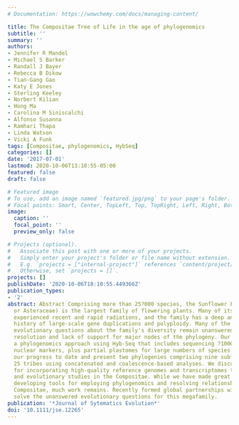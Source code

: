 ```yaml
---
# Documentation: https://wowchemy.com/docs/managing-content/

title: The Compositae Tree of Life in the age of phylogenomics
subtitle: ''
summary: ''
authors:
- Jennifer R Mandel
- Michael S Barker
- Randall J Bayer
- Rebecca B Dikow
- Tian-Gang Gao
- Katy E Jones
- Sterling Keeley
- Norbert Kilian
- Hong Ma
- Carolina M Siniscalchi
- Alfonso Susanna
- Ramhari Thapa
- Linda Watson
- Vicki A Funk
tags: [Compositae, phylogenomics, HybSeq]
categories: []
date: '2017-07-01'
lastmod: 2020-10-06T13:10:55-05:00
featured: false
draft: false

# Featured image
# To use, add an image named `featured.jpg/png` to your page's folder.
# Focal points: Smart, Center, TopLeft, Top, TopRight, Left, Right, BottomLeft, Bottom, BottomRight.
image:
  caption: ''
  focal_point: ''
  preview_only: false

# Projects (optional).
#   Associate this post with one or more of your projects.
#   Simply enter your project's folder or file name without extension.
#   E.g. `projects = ["internal-project"]` references `content/project/deep-learning/index.md`.
#   Otherwise, set `projects = []`.
projects: []
publishDate: '2020-10-06T18:10:55.449366Z'
publication_types:
- '2'
abstract: Abstract Comprising more than 25?000 species, the Sunflower Family (Compositae
  or Asteraceae) is the largest family of flowering plants. Many of its lineages have
  experienced recent and rapid radiations, and the family has a deep and widespread
  history of large-scale gene duplications and polyploidy. Many of the most important
  evolutionary questions about the family's diversity remain unanswered due to poor
  resolution and lack of support for major nodes of the phylogeny. Our group has employed
  a phylogenomics approach using Hyb-Seq that includes sequencing ?1000 low-copy number
  nuclear markers, plus partial plastomes for large numbers of species. Here we discuss
  our progress to date and present two phylogenies comprising nine subfamilies and
  25 tribes using concatenated and coalescence-based analyses. We discuss future plans
  for incorporating high-quality reference genomes and transcriptomes to advance systematic
  and evolutionary studies in the Compositae. While we have made great strides toward
  developing tools for employing phylogenomics and resolving relationships within
  Compositae, much work remains. Recently formed global partnerships will work to
  solve the unanswered evolutionary questions for this megafamily.
publication: '*Journal of Sytematics Evolution*'
doi: '10.1111/jse.12265'
---
```

